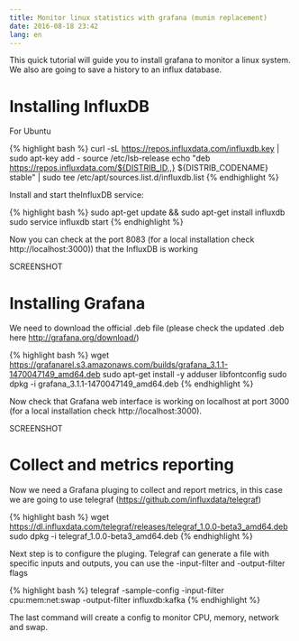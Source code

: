 ```yaml
---
title: Monitor linux statistics with grafana (munin replacement)
date: 2016-08-18 23:42
lang: en
---
```


This quick tutorial will guide you to install grafana to monitor a linux system.
We also are going to save a history to an influx database.

# Installing InfluxDB

For Ubuntu

{% highlight bash %}
curl -sL https://repos.influxdata.com/influxdb.key | sudo apt-key add -
source /etc/lsb-release
echo "deb https://repos.influxdata.com/${DISTRIB_ID,,} ${DISTRIB_CODENAME} stable" | sudo tee /etc/apt/sources.list.d/influxdb.list
{% endhighlight %}

Install and start theInfluxDB service:

{% highlight bash %}
sudo apt-get update && sudo apt-get install influxdb
sudo service influxdb start
{% endhighlight %}

Now you can check at the port 8083 (for a local installation check http://localhost:3000)) that the InfluxDB is working

SCREENSHOT


# Installing Grafana
We need to download the official .deb file (please check the updated .deb here http://grafana.org/download/)

{% highlight bash %}
wget https://grafanarel.s3.amazonaws.com/builds/grafana_3.1.1-1470047149_amd64.deb
sudo apt-get install -y adduser libfontconfig
sudo dpkg -i grafana_3.1.1-1470047149_amd64.deb
{% endhighlight %}

Now check that Grafana web interface is working on localhost at port 3000 (for a local installation check http://localhost:3000).

SCREENSHOT

# Collect and metrics reporting

Now we need a Grafana pluging to collect and report metrics, in this case we are going to use telegraf (https://github.com/influxdata/telegraf)

{% highlight bash %}
wget https://dl.influxdata.com/telegraf/releases/telegraf_1.0.0-beta3_amd64.deb
sudo dpkg -i telegraf_1.0.0-beta3_amd64.deb
{% endhighlight %}

Next step is to configure the pluging. Telegraf can generate a file with specific inputs and outputs, you can use the -input-filter and -output-filter flags

{% highlight bash %}
telegraf -sample-config -input-filter cpu:mem:net:swap -output-filter influxdb:kafka
{% endhighlight %}

The last command will create a config to monitor CPU, memory, network and swap.
